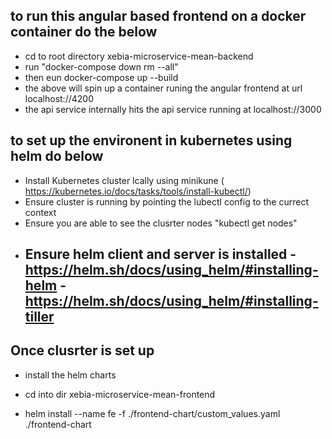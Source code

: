 
## to run this angular based frontend  on a   docker container  do the below 
- cd to root directory xebia-microservice-mean-backend
- run "docker-compose down  rm --all"  
- then eun docker-compose up --build 
- the above will spin up a  container runing the angular frontend  at url localhost://4200
- the  api service internally hits the api service running  at localhost://3000



## to set up the environent in kubernetes using helm do below 
- Install Kubernetes cluster lcally using minikune  ( https://kubernetes.io/docs/tasks/tools/install-kubectl/)
- Ensure cluster is running  by pointing the lubectl config to the currect  context 
- Ensure you are able  to see the clusrter nodes "kubectl get nodes"
- Ensure helm  client and server is installed 
    -https://helm.sh/docs/using_helm/#installing-helm
    -https://helm.sh/docs/using_helm/#installing-tiller
    -
## Once clusrter is set up 
- install the helm charts
- cd into dir xebia-microservice-mean-frontend

- helm install --name fe  -f ./frontend-chart/custom_values.yaml   ./frontend-chart
